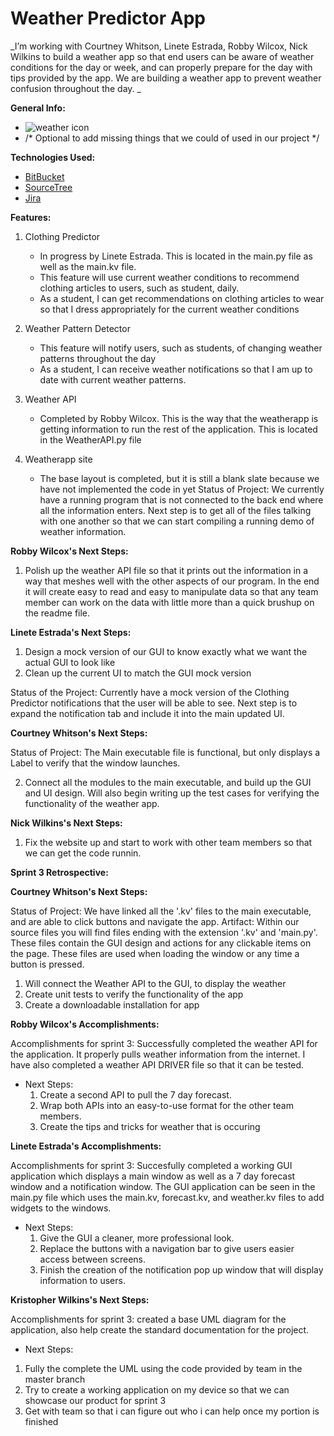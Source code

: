 # Weather Predictor App
_I’m working with Courtney Whitson, Linete Estrada, Robby Wilcox, Nick Wilkins to build a weather app so 
that end users can be aware of weather conditions for the day or week, and can properly prepare for the day with tips provided by the app. We are building a weather app to prevent weather confusion throughout the day. _

__General Info:__

* ![weather icon](https://www.iconfinder.com/data/icons/luchesa-vol-9/128/Weather-512.png)
* /* Optional to add missing things that we could of used in our project */

__Technologies Used:__

* [BitBucket](https://bitbucket.org/product)
* [SourceTree](https://www.sourcetreeapp.com/)
* [Jira](https://www.atlassian.com/software/jira)

__Features:__

1. Clothing Predictor
    * In progress by Linete Estrada. This is located in the main.py file as well as the main.kv file.
	* This feature will use current weather conditions to recommend clothing articles to users, such as student, daily. 
	* As a student, I can get recommendations on clothing articles to wear so that I dress appropriately for the current weather conditions 
	
2. Weather Pattern Detector 
	* This feature will notify users, such as students, of changing weather patterns throughout the day  
	* As a student, I can receive weather notifications so that I am up to date with current weather patterns.
	
2. Weather API
	* Completed by Robby Wilcox. This is the way that the weatherapp is getting information to run the rest of the application. This is located in the WeatherAPI.py file
3. Weatherapp site
	* The base layout is completed,  but it is still a blank slate because we have not implemented the code in yet
Status of Project: We currently have a running program that is not connected to the back end where all the information enters. Next step is to get all of the files talking with one another so that we can start compiling a running demo of weather information.	
	
__Robby Wilcox's Next Steps:__

1. Polish up the weather API file so that it prints out the information in a way that meshes well with the other aspects of our program. In the end it will create easy to read and easy to manipulate data so that any team member can work on the data with little more than a quick brushup on the readme file.

__Linete Estrada's Next Steps:__

1. Design a mock version of our GUI to know exactly what we want the actual GUI to look like 
2. Clean up the current UI to match the GUI mock version 

Status of the Project: Currently have a mock version of the Clothing Predictor notifications that the user will be able to see. Next step is to expand the notification tab and include it into the main updated UI.

__Courtney Whitson's Next Steps:__

Status of Project: The Main executable file is functional, but only displays a Label to verify that the window launches.  


2. Connect all the modules to the main executable, and build up the GUI and UI design. Will also begin writing up the test cases for verifying the functionality of the weather app. 


__Nick Wilkins's Next Steps:__
1. Fix the website up and start to work with other team members so that we can get the code runnin.


__Sprint 3 Retrospective:__

__Courtney Whitson's Next Steps:__

Status of Project: We have linked all the '.kv' files to the main executable, and are able to click buttons and navigate the app.
Artifact: Within our source files you will find files ending with the extension '.kv' and 'main.py'. These files contain the GUI design and actions for any clickable items on the page.
		  These files are used when loading the window or any time a button is pressed.

1. Will connect the Weather API to the GUI, to display the weather
2. Create unit tests to verify the functionality of the app
3. Create a downloadable installation for app

__Robby Wilcox's Accomplishments:__

Accomplishments for sprint 3: Successfully completed the weather API for the application. It properly pulls weather information from the internet. I have also completed a weather API DRIVER file so that it can be tested.

* Next Steps:
	1. Create a second API to pull the 7 day forecast.
	2. Wrap both APIs into an easy-to-use format for the other team members.
	3. Create the tips and tricks for weather that is occuring
	
__Linete Estrada's Accomplishments:__

Accomplishments for sprint 3: Succesfully completed a working GUI application which displays a main window as well as a 7 day forecast window and a notification window. The GUI application can be seen in the main.py file which uses the main.kv, forecast.kv, and weather.kv files to add widgets to the windows.

* Next Steps: 
	1. Give the GUI a cleaner, more professional look. 
	2. Replace the buttons with a navigation bar to give users easier access between screens. 
	3. Finish the creation of the notification pop up window that will display information to users.
	
__Kristopher  Wilkins's Next Steps:__

Accomplishments for sprint 3: created a base UML diagram for the application, also help create the standard documentation for the project.
* Next Steps:
1. Fully the complete the UML using the code provided by team in the master branch
2. Try to create a working application on my device so that we can showcase our product for sprint 3
3. Get with team so that i can figure out who i can help once  my portion is finished 

